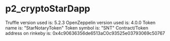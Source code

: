 # p2_cryptoStarDapp
Truffle version used is: 5.2.3
OpenZeppelin version used is: 4.0.0
Token name is: "StarNotaryToken"
Token symbol is: "SNT"
Contract/Token address on rinkeby is: 0x4c90636356de6513aC0c93525e03793069c50767